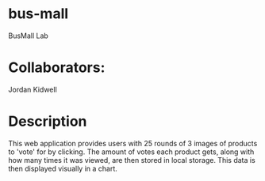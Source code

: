 # bus-mall
BusMall Lab

# Collaborators:
Jordan Kidwell

# Description

This web application provides users with 25 rounds of 3 images of products to 'vote' for by clicking. The amount of votes each product gets, along with how many times it was viewed, are then stored in local storage. This data is then displayed visually in a chart. 